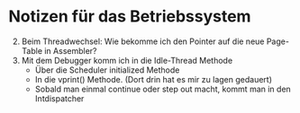 # Notizen für das Betriebssystem
2) Beim Threadwechsel: Wie bekomme ich den Pointer auf die neue Page-Table in Assembler?
3) Mit dem Debugger komm ich in die Idle-Thread Methode
    - Über die Scheduler initialized Methode
    - In die vprint() Methode. (Dort drin hat es mir zu lagen gedauert)
    - Sobald man einmal continue oder step out macht, kommt man in den Intdispatcher
